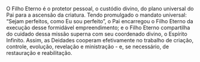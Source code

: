 ﻿O Filho Eterno é o protetor pessoal, o custódio divino, do plano universal do Pai para a ascensão da criatura. Tendo promulgado o mandato universal: “Sejam perfeitos, como Eu sou perfeito”, o Pai encarregou o Filho Eterno da execução desse formidável empreendimento; e o Filho Eterno compartilha do cuidado dessa missão superna com seu coordenado divino, o Espírito Infinito. Assim, as Deidades cooperam efetivamente no trabalho de criação, controle, evolução, revelação e ministração - e, se necessário, de restauração e reabilitação.